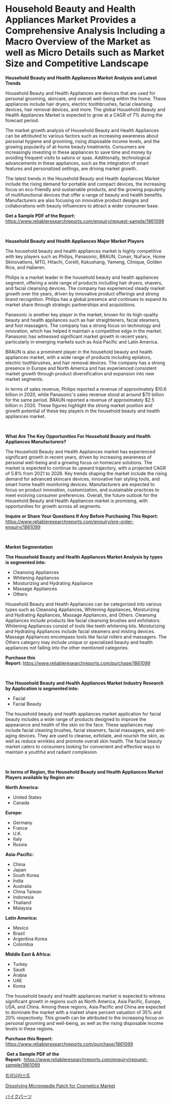 <p><h1>Household Beauty and Health Appliances Market Provides a Comprehensive Analysis Including a Macro Overview of the Market as well as Micro Details such as Market Size and Competitive Landscape</h1></p><p><strong>Household Beauty and Health Appliances Market Analysis and Latest Trends</strong></p>
<p><p>Household Beauty and Health Appliances are devices that are used for personal grooming, skincare, and overall well-being within the home. These appliances include hair dryers, electric toothbrushes, facial cleansing devices, hair removal devices, and more. The global Household Beauty and Health Appliances Market is expected to grow at a CAGR of 7% during the forecast period.</p><p>The market growth analysis of Household Beauty and Health Appliances can be attributed to various factors such as increasing awareness about personal hygiene and grooming, rising disposable income levels, and the growing popularity of at-home beauty treatments. Consumers are increasingly investing in these appliances to save time and money by avoiding frequent visits to salons or spas. Additionally, technological advancements in these appliances, such as the integration of smart features and personalized settings, are driving market growth.</p><p>The latest trends in the Household Beauty and Health Appliances Market include the rising demand for portable and compact devices, the increasing focus on eco-friendly and sustainable products, and the growing popularity of multifunctional devices that offer a range of beauty and health benefits. Manufacturers are also focusing on innovative product designs and collaborations with beauty influencers to attract a wider consumer base.</p></p>
<p><strong>Get a Sample PDF of the Report:&nbsp;</strong> <a href="https://www.reliableresearchreports.com/enquiry/request-sample/1861099">https://www.reliableresearchreports.com/enquiry/request-sample/1861099</a></p>
<p>&nbsp;</p>
<p><strong>Household Beauty and Health Appliances Major Market Players</strong></p>
<p><p>The household beauty and health appliances market is highly competitive with key players such as Philips, Panasonic, BRAUN, Conair, NuFace, Home Skinovations, MTG, Hitachi, Corelli, Kakushang, Yameng, Clinique, Golden Rice, and Haberen. </p><p>Philips is a market leader in the household beauty and health appliances segment, offering a wide range of products including hair dryers, shavers, and facial cleansing devices. The company has experienced steady market growth over the years, driven by innovative product offerings and strong brand recognition. Philips has a global presence and continues to expand its market share through strategic partnerships and acquisitions.</p><p>Panasonic is another key player in the market, known for its high-quality beauty and health appliances such as hair straighteners, facial steamers, and foot massagers. The company has a strong focus on technology and innovation, which has helped it maintain a competitive edge in the market. Panasonic has witnessed significant market growth in recent years, particularly in emerging markets such as Asia Pacific and Latin America.</p><p>BRAUN is also a prominent player in the household beauty and health appliances market, with a wide range of products including epilators, electric toothbrushes, and hair removal devices. The company has a strong presence in Europe and North America and has experienced consistent market growth through product diversification and expansion into new market segments.</p><p>In terms of sales revenue, Philips reported a revenue of approximately $10.6 billion in 2020, while Panasonic's sales revenue stood at around $70 billion for the same period. BRAUN reported a revenue of approximately $2.5 billion in 2020. These figures highlight the strong market position and growth potential of these key players in the household beauty and health appliances market.</p></p>
<p>&nbsp;</p>
<p><strong>What Are The Key Opportunities For Household Beauty and Health Appliances Manufacturers?</strong></p>
<p><p>The Household Beauty and Health Appliances market has experienced significant growth in recent years, driven by increasing awareness of personal well-being and a growing focus on homecare solutions. The market is expected to continue its upward trajectory, with a projected CAGR of 5.8% from 2021 to 2026. Key trends shaping the market include the rising demand for advanced skincare devices, innovative hair styling tools, and smart home health monitoring devices. Manufacturers are expected to focus on product innovation, customization, and sustainable practices to meet evolving consumer preferences. Overall, the future outlook for the Household Beauty and Health Appliances market is promising, with opportunities for growth across all segments.</p></p>
<p><strong>Inquire or Share Your Questions If Any Before Purchasing This Report:</strong> <a href="https://www.reliableresearchreports.com/enquiry/pre-order-enquiry/1861099">https://www.reliableresearchreports.com/enquiry/pre-order-enquiry/1861099</a></p>
<p>&nbsp;</p>
<p><strong>Market Segmentation</strong></p>
<p><strong>The Household Beauty and Health Appliances Market Analysis by types is segmented into:</strong></p>
<p><ul><li>Cleansing Appliances</li><li>Whitening Appliances</li><li>Moisturizing and Hydrating Appliance</li><li>Massage Appliances</li><li>Others</li></ul></p>
<p><p>Household Beauty and Health Appliances can be categorized into various types such as Cleansing Appliances, Whitening Appliances, Moisturizing and Hydrating Appliances, Massage Appliances, and Others. Cleansing Appliances include products like facial cleansing brushes and exfoliators. Whitening Appliances consist of tools like teeth whitening kits. Moisturizing and Hydrating Appliances include facial steamers and misting devices. Massage Appliances encompass tools like facial rollers and massagers. The Others category may include unique or specialized beauty and health appliances not falling into the other mentioned categories.</p></p>
<p><strong>Purchase this Report:&nbsp;</strong><a href="https://www.reliableresearchreports.com/purchase/1861099">https://www.reliableresearchreports.com/purchase/1861099</a></p>
<p>&nbsp;</p>
<p><strong>The Household Beauty and Health Appliances Market Industry Research by Application is segmented into:</strong></p>
<p><ul><li>Facial</li><li>Facial Beauty</li></ul></p>
<p><p>The household beauty and health appliances market application for facial beauty includes a wide range of products designed to improve the appearance and health of the skin on the face. These appliances may include facial cleaning brushes, facial steamers, facial massagers, and anti-aging devices. They are used to cleanse, exfoliate, and nourish the skin, as well as reduce wrinkles and promote overall skin health. The facial beauty market caters to consumers looking for convenient and effective ways to maintain a youthful and radiant complexion.</p></p>
<p>&nbsp;</p>
<p><strong>In terms of Region, the Household Beauty and Health Appliances Market Players available by Region are:</strong></p>
<p>
    <p> <strong> North America: </strong>
        <ul>
            <li>United States</li>
            <li>Canada</li>
        </ul>
        </p> 
    <p> <strong> Europe: </strong>
        <ul>
            <li>Germany</li>
            <li>France</li>
            <li>U.K.</li>
            <li>Italy</li>
            <li>Russia</li>
        </ul>
        </p> 
    <p> <strong> Asia-Pacific: </strong>
        <ul>
            <li>China</li>
            <li>Japan</li>
            <li>South Korea</li>
            <li>India</li>
            <li>Australia</li>
            <li>China Taiwan</li>
            <li>Indonesia</li>
            <li>Thailand</li>
            <li>Malaysia</li>
        </ul>
        </p> 
    <p> <strong> Latin America: </strong>
        <ul>
            <li>Mexico</li>
            <li>Brazil</li>
            <li>Argentina Korea</li>
            <li>Colombia</li>
        </ul>
        </p> 
    <p> <strong> Middle East & Africa: </strong>
        <ul>
            <li>Turkey</li>
            <li>Saudi</li>
            <li>Arabia</li>
            <li>UAE</li>
            <li>Korea</li>
        </ul>
    </p>
    </p>
<p><p>The household beauty and health appliances market is expected to witness significant growth in regions such as North America, Asia Pacific, Europe, USA, and China. Among these regions, Asia Pacific and China are expected to dominate the market with a market share percent valuation of 35% and 20% respectively. This growth can be attributed to the increasing focus on personal grooming and well-being, as well as the rising disposable income levels in these regions.</p></p>
<p><strong>Purchase this Report: </strong><a href="https://www.reliableresearchreports.com/purchase/1861099">https://www.reliableresearchreports.com/purchase/1861099</a></p>
<p>&nbsp;<strong>Get a Sample PDF of the Report:&nbsp;&nbsp;</strong><a href="https://www.reliableresearchreports.com/enquiry/request-sample/1861099">https://www.reliableresearchreports.com/enquiry/request-sample/1861099</a></p>
<p><strong></strong></p>
<p><p><a href="https://github.com/qpfbabw35734906/Market-Research-Report-List-1/blob/main/79305407463.md">트라닐라스트</a></p><p><a href="https://github.com/YashRP12/Market-Research-Report-List-3/blob/main/dissolving-microneedle-patch-for-cosmetics-market.md">Dissolving Microneedle Patch for Cosmetics Market</a></p><p><a href="https://github.com/qwpelcjko9242629/Market-Research-Report-List-1/blob/main/64400998002.md">バイクパーツ</a></p></p>
